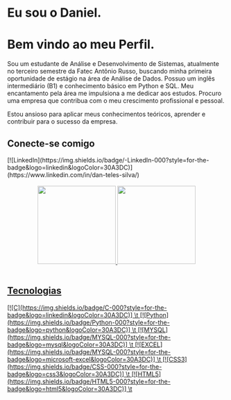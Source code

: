 
<div>
    <h1>Eu sou o Daniel. </h1>
    <h1>Bem vindo ao meu Perfil.</h2>
    <p> Sou um estudante de Análise e Desenvolvimento de Sistemas, atualmente no terceiro semestre da Fatec Antônio Russo, buscando minha primeira oportunidade de estágio na área de Análise de Dados. Possuo um inglês intermediário (B1) e conhecimento básico em Python e SQL. Meu encantamento pela área me impulsiona a me dedicar aos estudos. Procuro uma empresa que contribua com o meu crescimento profissional e pessoal.
    </p>
    <p>Estou ansioso para aplicar meus conhecimentos teóricos, aprender e contribuir para o sucesso da empresa.
    </p>
</div>
<div>
    <h2>Conecte-se comigo</h2>
   [![LinkedIn](https://img.shields.io/badge/-LinkedIn-000?style=for-the-badge&logo=linkedin&logoColor=30A3DC)](https://www.linkedin.com/in/dan-teles-silva/)
</div>
<br>
<div align="center">
  <a href="https://github.com/Dan-Teles">
  <img height="180em" src="https://github-readme-stats.vercel.app/api?username=Dan-Teles&show_icons=true&theme=tokyonight&include_all_commits=true&count_private=true"/>
  <img height="180em" src="https://github-readme-stats.vercel.app/api/top-langs/?username=Dan-Teles&layout=compact&langs_count=7&theme=tokyonight"/>
</div>
<div style="display: inline_block"><br>
    <h2>Tecnologias</h2>
<div>
[![C](https://img.shields.io/badge/C-000?style=for-the-badge&logo=linkedin&logoColor=30A3DC)] \t
[![Python](https://img.shields.io/badge/Python-000?style=for-the-badge&logo=python&logoColor=30A3DC)] \t
[![MYSQL](https://img.shields.io/badge/MYSQL-000?style=for-the-badge&logo=mysql&logoColor=30A3DC)] \t
[![EXCEL](https://img.shields.io/badge/MYSQL-000?style=for-the-badge&logo=microsoft-excel&logoColor=30A3DC)] \t
[![CSS3](https://img.shields.io/badge/CSS-000?style=for-the-badge&logo=css3&logoColor=30A3DC)] \t
[![HTML5](https://img.shields.io/badge/HTML5-000?style=for-the-badge&logo=html5&logoColor=30A3DC)] \t
</div>
</a>

